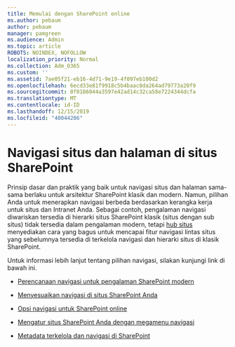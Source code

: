 ```yaml
---
title: Memulai dengan SharePoint online
ms.author: pebaum
author: pebaum
manager: pamgreen
ms.audience: Admin
ms.topic: article
ROBOTS: NOINDEX, NOFOLLOW
localization_priority: Normal
ms.collection: Adm_O365
ms.custom: ''
ms.assetid: 7ae05f21-eb16-4d71-9e19-4f097eb100d2
ms.openlocfilehash: 6ecd33e81f9918c5b4baac8da264ad79773a20f9
ms.sourcegitcommit: 0f0186044a3597e42ad14c32ca58e7224344dcfa
ms.translationtype: MT
ms.contentlocale: id-ID
ms.lasthandoff: 12/15/2019
ms.locfileid: "40044206"
---
```

# <a name="site-and-page-navigation-in-sharepoint-sites"></a>Navigasi situs dan halaman di situs SharePoint

Prinsip dasar dan praktik yang baik untuk navigasi situs dan halaman sama-sama berlaku untuk arsitektur SharePoint klasik dan modern. Namun, pilihan Anda untuk menerapkan navigasi berbeda berdasarkan kerangka kerja untuk situs dan Intranet Anda. Sebagai contoh, pengalaman navigasi diwariskan tersedia di hierarki situs SharePoint klasik (situs dengan sub situs) tidak tersedia dalam pengalaman modern, tetapi [hub situs](https://support.office.com/article/fe26ae84-14b7-45b6-a6d1-948b3966427f) menyediakan cara yang bagus untuk mencapai fitur navigasi lintas situs yang sebelumnya tersedia di terkelola navigasi dan hierarki situs di klasik SharePoint.

 Untuk informasi lebih lanjut tentang pilihan navigasi, silakan kunjungi link di bawah ini.

 - [Perencanaan navigasi untuk pengalaman SharePoint modern](https://docs.microsoft.com/sharepoint/plan-navigation-modern-experience)

- [Menyesuaikan navigasi di situs SharePoint Anda](https://support.office.com/article/customize-the-navigation-on-your-sharepoint-site-3cd61ae7-a9ed-4e1e-bf6d-4655f0bf25ca)

- [Opsi navigasi untuk SharePoint online](https://docs.microsoft.com/office365/enterprise/navigation-options-for-sharepoint-online)
 
- [Mengatur situs SharePoint Anda dengan megamenu navigasi](https://techcommunity.microsoft.com/t5/Microsoft-SharePoint-Blog/Organize-your-SharePoint-sites-with-megamenu-navigation-and-new/ba-p/328068)

- [Metadata terkelola dan navigasi di SharePoint](https://docs.microsoft.com/sharepoint/dev/general-development/managed-metadata-and-navigation-in-sharepoint)


